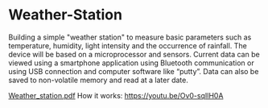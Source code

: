 # Weather-Station
Building a simple "weather station" to measure basic parameters such as
temperature, humidity, light intensity and the occurrence of rainfall. The device will be based
on a microprocessor and sensors. Current data can be viewed using a smartphone
application using Bluetooth communication or using USB connection and computer software
like “putty”. Data can also be saved to non-volatile memory and read at a later date.


[Weather_station.pdf](https://github.com/mariuszwieclawek/Weather-Station/files/8410284/Weather_station.pdf)
How it works: https://youtu.be/Ov0-sqIlH0A
